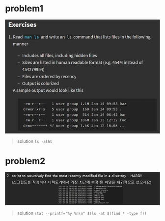 # problem1  
![week4_1](./img/week3_1.png)

>solution `ls -alht`  

# problem2  
![week4_1](./img/week3_2.png)  

>solution `stat --printf="%y %n\n" $(ls -at $(find * -type f))`
